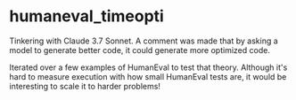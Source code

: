 # humaneval_timeopti
Tinkering with Claude 3.7 Sonnet. A comment was made that by asking a model to generate better code, it could generate more optimized code.

Iterated over a few examples of HumanEval to test that theory.
Although it's hard to measure execution with how small HumanEval tests are, it would be interesting to scale it to harder problems!